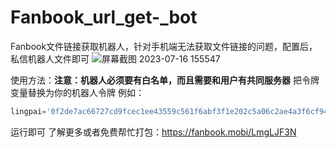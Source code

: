 # Fanbook_url_get-_bot
Fanbook文件链接获取机器人，针对手机端无法获取文件链接的问题，配置后，私信机器人文件即可
![屏幕截图 2023-07-16 155547](https://github.com/fanbook-wangdage/Fanbook_url_get-_bot/assets/124357765/6da56de0-573f-414d-943c-132f950b0d5c)

使用方法：**注意：机器人必须要有白名单，而且需要和用户有共同服务器**
把令牌变量替换为你的机器人令牌
例如：
```python
lingpai='0f2de7ac66727cd9fcec1ee43559c561f6abf3f1e202c5a06c2ae4a3f6cf94ab795f14388d1c'
```
运行即可
了解更多或者免费帮忙打包：https://fanbook.mobi/LmgLJF3N
